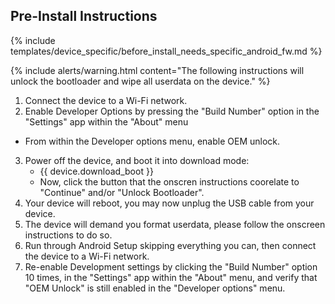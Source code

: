 ## Pre-Install Instructions

{% include templates/device_specific/before_install_needs_specific_android_fw.md %}

{% include alerts/warning.html content="The following instructions will unlock the bootloader and wipe all userdata on the device." %}

1. Connect the device to a Wi-Fi network.
2. Enable Developer Options by pressing the "Build Number" option in the "Settings" app within the "About" menu
 * From within the Developer options menu, enable OEM unlock.
3. Power off the device, and boot it into download mode:
    * {{ device.download_boot }}
    * Now, click the button that the onscren instructions coorelate to "Continue" and/or "Unlock Bootloader".
4. Your device will reboot, you may now unplug the USB cable from your device.
5. The device will demand you format userdata, please follow the onscreen instructions to do so.
6. Run through Android Setup skipping everything you can, then connect the device to a Wi-Fi network.
7. Re-enable Development settings by clicking the "Build Number" option 10 times, in the "Settings" app within the "About" menu, and verify that "OEM Unlock" is still enabled in the "Developer options" menu.

